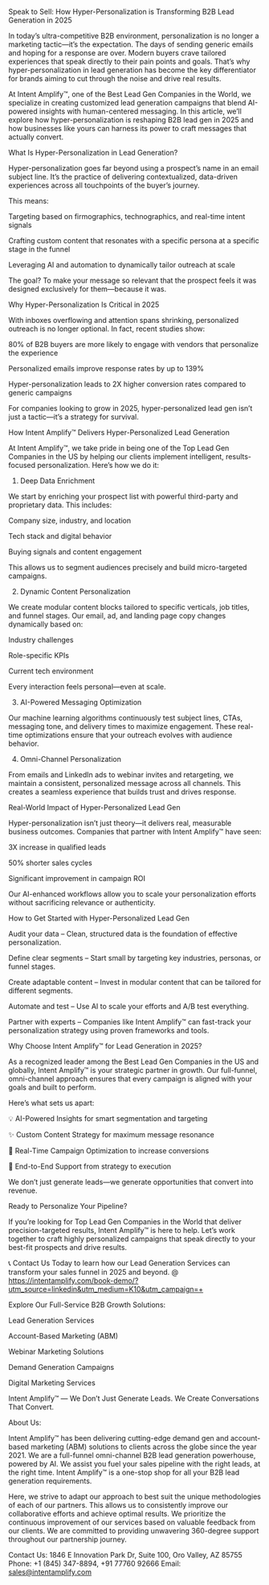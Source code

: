 Speak to Sell: How Hyper-Personalization is Transforming B2B Lead Generation in 2025

In today’s ultra-competitive B2B environment, personalization is no longer a marketing tactic—it’s the expectation. The days of sending generic emails and hoping for a response are over. Modern buyers crave tailored experiences that speak directly to their pain points and goals. That’s why hyper-personalization in lead generation has become the key differentiator for brands aiming to cut through the noise and drive real results.

At Intent Amplify™, one of the Best Lead Gen Companies in the World, we specialize in creating customized lead generation campaigns that blend AI-powered insights with human-centered messaging. In this article, we’ll explore how hyper-personalization is reshaping B2B lead gen in 2025 and how businesses like yours can harness its power to craft messages that actually convert.

What Is Hyper-Personalization in Lead Generation?

Hyper-personalization goes far beyond using a prospect’s name in an email subject line. It’s the practice of delivering contextualized, data-driven experiences across all touchpoints of the buyer’s journey.

This means:

Targeting based on firmographics, technographics, and real-time intent signals

Crafting custom content that resonates with a specific persona at a specific stage in the funnel

Leveraging AI and automation to dynamically tailor outreach at scale

The goal? To make your message so relevant that the prospect feels it was designed exclusively for them—because it was.

Why Hyper-Personalization Is Critical in 2025

With inboxes overflowing and attention spans shrinking, personalized outreach is no longer optional. In fact, recent studies show:

80% of B2B buyers are more likely to engage with vendors that personalize the experience

Personalized emails improve response rates by up to 139%

Hyper-personalization leads to 2X higher conversion rates compared to generic campaigns

For companies looking to grow in 2025, hyper-personalized lead gen isn’t just a tactic—it’s a strategy for survival.

How Intent Amplify™ Delivers Hyper-Personalized Lead Generation

At Intent Amplify™, we take pride in being one of the Top Lead Gen Companies in the US by helping our clients implement intelligent, results-focused personalization. Here’s how we do it:

1. Deep Data Enrichment

We start by enriching your prospect list with powerful third-party and proprietary data. This includes:

Company size, industry, and location

Tech stack and digital behavior

Buying signals and content engagement

This allows us to segment audiences precisely and build micro-targeted campaigns.

2. Dynamic Content Personalization

We create modular content blocks tailored to specific verticals, job titles, and funnel stages. Our email, ad, and landing page copy changes dynamically based on:

Industry challenges

Role-specific KPIs

Current tech environment

Every interaction feels personal—even at scale.

3. AI-Powered Messaging Optimization

Our machine learning algorithms continuously test subject lines, CTAs, messaging tone, and delivery times to maximize engagement. These real-time optimizations ensure that your outreach evolves with audience behavior.

4. Omni-Channel Personalization

From emails and LinkedIn ads to webinar invites and retargeting, we maintain a consistent, personalized message across all channels. This creates a seamless experience that builds trust and drives response.

Real-World Impact of Hyper-Personalized Lead Gen

Hyper-personalization isn’t just theory—it delivers real, measurable business outcomes. Companies that partner with Intent Amplify™ have seen:

3X increase in qualified leads

50% shorter sales cycles

Significant improvement in campaign ROI

Our AI-enhanced workflows allow you to scale your personalization efforts without sacrificing relevance or authenticity.

How to Get Started with Hyper-Personalized Lead Gen

Audit your data – Clean, structured data is the foundation of effective personalization.

Define clear segments – Start small by targeting key industries, personas, or funnel stages.

Create adaptable content – Invest in modular content that can be tailored for different segments.

Automate and test – Use AI to scale your efforts and A/B test everything.

Partner with experts – Companies like Intent Amplify™ can fast-track your personalization strategy using proven frameworks and tools.

Why Choose Intent Amplify™ for Lead Generation in 2025?

As a recognized leader among the Best Lead Gen Companies in the US and globally, Intent Amplify™ is your strategic partner in growth. Our full-funnel, omni-channel approach ensures that every campaign is aligned with your goals and built to perform.

Here’s what sets us apart:

💡 AI-Powered Insights for smart segmentation and targeting

✨ Custom Content Strategy for maximum message resonance

🔄 Real-Time Campaign Optimization to increase conversions

🤝 End-to-End Support from strategy to execution

We don’t just generate leads—we generate opportunities that convert into revenue.

Ready to Personalize Your Pipeline?

If you’re looking for Top Lead Gen Companies in the World that deliver precision-targeted results, Intent Amplify™ is here to help. Let’s work together to craft highly personalized campaigns that speak directly to your best-fit prospects and drive results.

📞 Contact Us Today to learn how our Lead Generation Services can transform your sales funnel in 2025 and beyond. @ https://intentamplify.com/book-demo/?utm_source=linkedin&utm_medium=K10&utm_campaign=+

Explore Our Full-Service B2B Growth Solutions:

Lead Generation Services

Account-Based Marketing (ABM)

Webinar Marketing Solutions

Demand Generation Campaigns

Digital Marketing Services

Intent Amplify™ — We Don’t Just Generate Leads. We Create Conversations That Convert.

About Us:

Intent Amplify™ has been delivering cutting-edge demand gen and account-based marketing (ABM) solutions to clients across the globe since the year 2021. We are a full-funnel omni-channel B2B lead generation powerhouse, powered by AI. We assist you fuel your sales pipeline with the right leads, at the right time. Intent Amplify™ is a one-stop shop for all your B2B lead generation requirements.

Here, we strive to adapt our approach to best suit the unique methodologies of each of our partners. This allows us to consistently improve our collaborative efforts and achieve optimal results. We prioritize the continuous improvement of our services based on valuable feedback from our clients. We are committed to providing unwavering 360-degree support throughout our partnership journey.

Contact Us:
1846 E Innovation Park Dr,
Suite 100, Oro Valley, AZ 85755
Phone: +1 (845) 347-8894, +91 77760 92666
Email: sales@intentamplify.com
